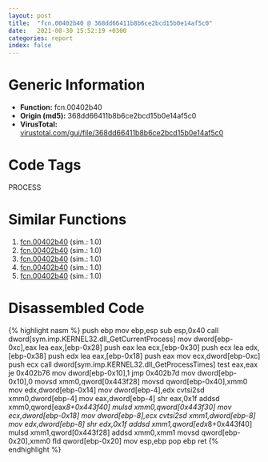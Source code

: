 ```yaml
---
layout: post
title:  "fcn.00402b40 @ 368dd66411b8b6ce2bcd15b0e14af5c0"
date:   2021-08-30 15:52:19 +0300
categories: report
index: false
---
```


# Generic Information
- **Function:** fcn.00402b40
- **Origin (md5):** 368dd66411b8b6ce2bcd15b0e14af5c0
- **VirusTotal:** [virustotal.com/gui/file/368dd66411b8b6ce2bcd15b0e14af5c0][virustotal_ref]

# Code Tags
<span class="tag" id="PROCESS">PROCESS</span>


# Similar Functions

1. [fcn.00402b40][similar_1_ref] (sim.: 1.0)
2. [fcn.00402b40][similar_2_ref] (sim.: 1.0)
3. [fcn.00402b40][similar_3_ref] (sim.: 1.0)
4. [fcn.00402b40][similar_4_ref] (sim.: 1.0)
5. [fcn.00402b40][similar_5_ref] (sim.: 1.0)


# Disassembled Code

{% highlight nasm %}
push ebp
mov ebp,esp
sub esp,0x40
call dword[sym.imp.KERNEL32.dll_GetCurrentProcess]
mov dword[ebp-0xc],eax
lea eax,[ebp-0x28]
push eax
lea ecx,[ebp-0x30]
push ecx
lea edx,[ebp-0x38]
push edx
lea eax,[ebp-0x18]
push eax
mov ecx,dword[ebp-0xc]
push ecx
call dword[sym.imp.KERNEL32.dll_GetProcessTimes]
test eax,eax
je 0x402b76
mov dword[ebp-0x10],1
jmp 0x402b7d
mov dword[ebp-0x10],0
movsd xmm0,qword[0x443f28]
movsd qword[ebp-0x40],xmm0
mov edx,dword[ebp-0x14]
mov dword[ebp-4],edx
cvtsi2sd xmm0,dword[ebp-4]
mov eax,dword[ebp-4]
shr eax,0x1f
addsd xmm0,qword[eax*8+0x443f40]
mulsd xmm0,qword[0x443f30]
mov ecx,dword[ebp-0x18]
mov dword[ebp-8],ecx
cvtsi2sd xmm1,dword[ebp-8]
mov edx,dword[ebp-8]
shr edx,0x1f
addsd xmm1,qword[edx*8+0x443f40]
mulsd xmm1,qword[0x443f28]
addsd xmm0,xmm1
movsd qword[ebp-0x20],xmm0
fld qword[ebp-0x20]
mov esp,ebp
pop ebp
ret 
{% endhighlight %}


[similar_1_ref]: /report/fcn.00402b40@835812ed365516de32516b9bf14b0450
[similar_2_ref]: /report/fcn.00402b40@ceebbbe9f440ceb528b4653d2f9d5604
[similar_3_ref]: /report/fcn.00402b40@143c2afed0cb206e05faa28fca4f35ef
[similar_4_ref]: /report/fcn.00402b40@12af8d27b47d447878b35a801d6674d2
[similar_5_ref]: /report/fcn.00402b40@d701bfe1b2c669cec1fe384fdc108bfb
[virustotal_ref]: https://www.virustotal.com/gui/file/368dd66411b8b6ce2bcd15b0e14af5c0